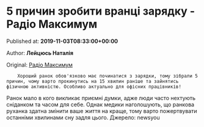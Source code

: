 
# 5 причин зробити вранці зарядку - Радіо Максимум

Published at: **2019-11-03T08:33:00+00:00**

Author: **Лейцюсь Наталія**

Original: [Радіо Максимум](https://maximum.fm/5-prichin-zrobiti-vranci-zaryadku_n168953)


        Хороший ранок обов'язково має починатися з зарядки, тому зібрали 5 причин, чому варто прокинутись на 15 хвилин раніше та зайнятись фізичною активністю. Особливо актуально для офісних працівників!
      
Ранок мало в кого викликає приємні думки, адже люди часто нехтують сніданком та часом для себе. Однак медики наголошують, що ранкова руханка здатна змінити ваше життя на краще, тому варто пожертвувати останніми хвилинами сну задля цього.
Джерело: newsyou
